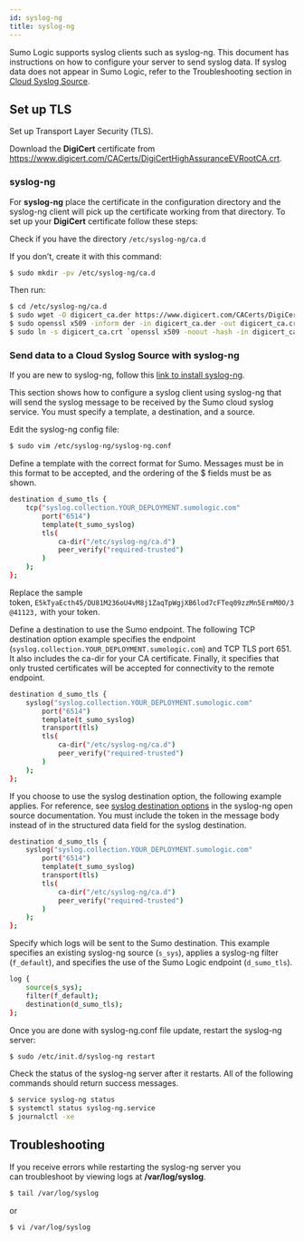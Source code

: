 ```yaml
---
id: syslog-ng
title: syslog-ng
---
```




Sumo Logic supports syslog clients such as syslog-ng. This document has instructions on how to configure your server to send syslog data. If syslog data does not appear in Sumo Logic, refer to the Troubleshooting section in [Cloud Syslog Source](/docs/send-data/hosted-collectors//cloud-syslog-source).

## Set up TLS

Set up Transport Layer Security (TLS).

Download the **DigiCert** certificate from https://www.digicert.com/CACerts/DigiCertHighAssuranceEVRootCA.crt.

### syslog-ng

For **syslog-ng** place the certificate in the configuration directory and the syslog-ng client will pick up the certificate working from that directory. To set up your **DigiCert** certificate follow these steps:

Check if you have the directory `/etc/syslog-ng/ca.d`

If you don’t, create it with this command:  

```bash
$ sudo mkdir -pv /etc/syslog-ng/ca.d
```

Then run:

```bash
$ cd /etc/syslog-ng/ca.d
$ sudo wget -O digicert_ca.der https://www.digicert.com/CACerts/DigiCertHighAssuranceEVRootCA.crt
$ sudo openssl x509 -inform der -in digicert_ca.der -out digicert_ca.crt
$ sudo ln -s digicert_ca.crt `openssl x509 -noout -hash -in digicert_ca.crt`.0
```

### Send data to a Cloud Syslog Source with syslog-ng

If you are new to syslog-ng, follow this [link to install syslog-ng](Install-syslog-ng.md). 

This section shows how to configure a syslog client using syslog-ng that will send the syslog message to be received by the Sumo cloud syslog service. You must specify a template, a destination, and a source.

Edit the syslog-ng config file:  

```bash
$ sudo vim /etc/syslog-ng/syslog-ng.conf
```

Define a template with the correct format for Sumo. Messages must be in this format to be accepted, and the ordering of the $ fields must be as shown.

```bash
destination d_sumo_tls {
    tcp("syslog.collection.YOUR_DEPLOYMENT.sumologic.com"
        port("6514")
        template(t_sumo_syslog)
        tls(
            ca-dir("/etc/syslog-ng/ca.d")
            peer_verify("required-trusted")
        )
    );
};
```

Replace the sample token, `E5kTyaEcth45/DU81M236oU4vM8j1ZaqTpWgjXB6lod7cFTeq09zzMn5ErmM0O/3@41123,`  with your token.

Define a destination to use the Sumo endpoint. The following TCP destination option example specifies the endpoint (`syslog.collection.YOUR_DEPLOYMENT.sumologic.com`) and TCP TLS port 651. It also includes the ca-dir for your CA certificate. Finally, it specifies that only trusted certificates will be accepted for connectivity to the remote endpoint.

```bash
destination d_sumo_tls {
    syslog("syslog.collection.YOUR_DEPLOYMENT.sumologic.com"
        port("6514")
        template(t_sumo_syslog)
        transport(tls)
        tls(
            ca-dir("/etc/syslog-ng/ca.d")
            peer_verify("required-trusted")
        )
    );
};
```

If you choose to use the syslog destination option, the following example applies. For reference, see [syslog destination options](https://www.syslog-ng.com/technical-documents/doc/syslog-ng-open-source-edition/3.18/administration-guide/47#TOPIC-1044061) in the syslog-ng open source documentation. You must include the token in
the message body instead of in the structured data field for the syslog destination.

```bash
destination d_sumo_tls {
    syslog("syslog.collection.YOUR_DEPLOYMENT.sumologic.com"
        port("6514")
        template(t_sumo_syslog)
        transport(tls)
        tls(
            ca-dir("/etc/syslog-ng/ca.d")
            peer_verify("required-trusted")
        )
    );
};
```

Specify which logs will be sent to the Sumo destination. This example specifies an existing syslog-ng source (`s_sys`), applies a syslog-ng filter (`f_default`), and specifies the use of the Sumo Logic endpoint (`d_sumo_tls`).

```bash
log {
    source(s_sys);
    filter(f_default);
    destination(d_sumo_tls);
};
```

Once you are done with syslog-ng.conf file update, restart the syslog-ng server:  

```bash
$ sudo /etc/init.d/syslog-ng restart
```

Check the status of the syslog-ng server after it restarts. All of the following commands should return success messages.
   
```bash
$ service syslog-ng status
$ systemctl status syslog-ng.service
$ journalctl -xe
```

## Troubleshooting

If you receive errors while restarting the syslog-ng server you can troubleshoot by viewing logs at **/var/log/syslog**.

```bash
$ tail /var/log/syslog
```

or   

```bash
$ vi /var/log/syslog
```

